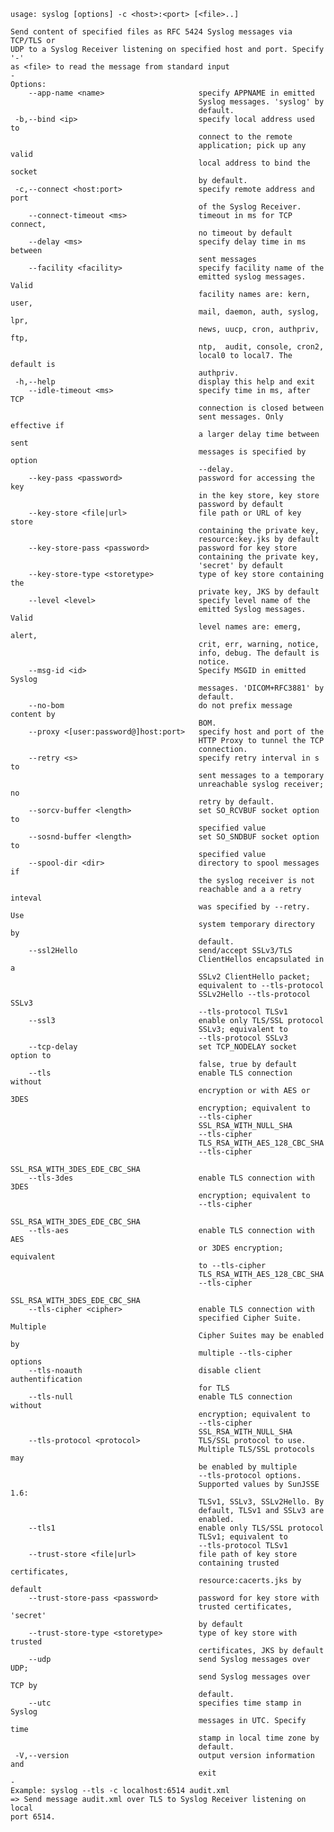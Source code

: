     usage: syslog [options] -c <host>:<port> [<file>..]
    
    Send content of specified files as RFC 5424 Syslog messages via TCP/TLS or
    UDP to a Syslog Receiver listening on specified host and port. Specify '-'
    as <file> to read the message from standard input
    -
    Options:
        --app-name <name>                     specify APPNAME in emitted
                                              Syslog messages. 'syslog' by
                                              default.
     -b,--bind <ip>                           specify local address used to
                                              connect to the remote
                                              application; pick up any valid
                                              local address to bind the socket
                                              by default.
     -c,--connect <host:port>                 specify remote address and port
                                              of the Syslog Receiver.
        --connect-timeout <ms>                timeout in ms for TCP connect,
                                              no timeout by default
        --delay <ms>                          specify delay time in ms between
                                              sent messages
        --facility <facility>                 specify facility name of the
                                              emitted syslog messages. Valid
                                              facility names are: kern, user,
                                              mail, daemon, auth, syslog, lpr,
                                              news, uucp, cron, authpriv, ftp,
                                              ntp,  audit, console, cron2,
                                              local0 to local7. The default is
                                              authpriv.
     -h,--help                                display this help and exit
        --idle-timeout <ms>                   specify time in ms, after TCP
                                              connection is closed between
                                              sent messages. Only effective if
                                              a larger delay time between sent
                                              messages is specified by option
                                              --delay.
        --key-pass <password>                 password for accessing the key
                                              in the key store, key store
                                              password by default
        --key-store <file|url>                file path or URL of key store
                                              containing the private key,
                                              resource:key.jks by default
        --key-store-pass <password>           password for key store
                                              containing the private key,
                                              'secret' by default
        --key-store-type <storetype>          type of key store containing the
                                              private key, JKS by default
        --level <level>                       specify level name of the
                                              emitted Syslog messages. Valid
                                              level names are: emerg, alert,
                                              crit, err, warning, notice,
                                              info, debug. The default is
                                              notice.
        --msg-id <id>                         Specify MSGID in emitted Syslog
                                              messages. 'DICOM+RFC3881' by
                                              default.
        --no-bom                              do not prefix message content by
                                              BOM.
        --proxy <[user:password@]host:port>   specify host and port of the
                                              HTTP Proxy to tunnel the TCP
                                              connection.
        --retry <s>                           specify retry interval in s to
                                              sent messages to a temporary
                                              unreachable syslog receiver; no
                                              retry by default.
        --sorcv-buffer <length>               set SO_RCVBUF socket option to
                                              specified value
        --sosnd-buffer <length>               set SO_SNDBUF socket option to
                                              specified value
        --spool-dir <dir>                     directory to spool messages if
                                              the syslog receiver is not
                                              reachable and a a retry inteval
                                              was specified by --retry. Use
                                              system temporary directory by
                                              default.
        --ssl2Hello                           send/accept SSLv3/TLS
                                              ClientHellos encapsulated in a
                                              SSLv2 ClientHello packet;
                                              equivalent to --tls-protocol
                                              SSLv2Hello --tls-protocol SSLv3
                                              --tls-protocol TLSv1
        --ssl3                                enable only TLS/SSL protocol
                                              SSLv3; equivalent to
                                              --tls-protocol SSLv3
        --tcp-delay                           set TCP_NODELAY socket option to
                                              false, true by default
        --tls                                 enable TLS connection without
                                              encryption or with AES or 3DES
                                              encryption; equivalent to
                                              --tls-cipher
                                              SSL_RSA_WITH_NULL_SHA
                                              --tls-cipher
                                              TLS_RSA_WITH_AES_128_CBC_SHA
                                              --tls-cipher
                                              SSL_RSA_WITH_3DES_EDE_CBC_SHA
        --tls-3des                            enable TLS connection with 3DES
                                              encryption; equivalent to
                                              --tls-cipher
                                              SSL_RSA_WITH_3DES_EDE_CBC_SHA
        --tls-aes                             enable TLS connection with AES
                                              or 3DES encryption; equivalent
                                              to --tls-cipher
                                              TLS_RSA_WITH_AES_128_CBC_SHA
                                              --tls-cipher
                                              SSL_RSA_WITH_3DES_EDE_CBC_SHA
        --tls-cipher <cipher>                 enable TLS connection with
                                              specified Cipher Suite. Multiple
                                              Cipher Suites may be enabled by
                                              multiple --tls-cipher options
        --tls-noauth                          disable client authentification
                                              for TLS
        --tls-null                            enable TLS connection without
                                              encryption; equivalent to
                                              --tls-cipher
                                              SSL_RSA_WITH_NULL_SHA
        --tls-protocol <protocol>             TLS/SSL protocol to use.
                                              Multiple TLS/SSL protocols may
                                              be enabled by multiple
                                              --tls-protocol options.
                                              Supported values by SunJSSE 1.6:
                                              TLSv1, SSLv3, SSLv2Hello. By
                                              default, TLSv1 and SSLv3 are
                                              enabled.
        --tls1                                enable only TLS/SSL protocol
                                              TLSv1; equivalent to
                                              --tls-protocol TLSv1
        --trust-store <file|url>              file path of key store
                                              containing trusted certificates,
                                              resource:cacerts.jks by default
        --trust-store-pass <password>         password for key store with
                                              trusted certificates, 'secret'
                                              by default
        --trust-store-type <storetype>        type of key store with trusted
                                              certificates, JKS by default
        --udp                                 send Syslog messages over UDP;
                                              send Syslog messages over TCP by
                                              default.
        --utc                                 specifies time stamp in Syslog
                                              messages in UTC. Specify time
                                              stamp in local time zone by
                                              default.
     -V,--version                             output version information and
                                              exit
    -
    Example: syslog --tls -c localhost:6514 audit.xml
    => Send message audit.xml over TLS to Syslog Receiver listening on local
    port 6514.
